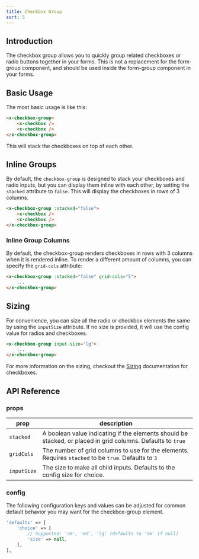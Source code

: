 ```yaml
---
title: Checkbox Group
sort: 5
---
```


## Introduction

The checkbox group allows you to quickly group related checkboxes or radio buttons together in your forms.
This is not a replacement for the form-group component, and should be used inside the form-group component
in your forms.

## Basic Usage

The most basic usage is like this:

```html
<x-checkbox-group>
    <x-checkbox />
    <x-checkbox />
</x-checkbox-group>
```

This will stack the checkboxes on top of each other.

## Inline Groups

By default, the `checkbox-group` is designed to stack your checkboxes and radio inputs, but you can display them inline
with each other, by setting the `stacked` attribute to `false`. This will display the checkboxes in rows of 3 columns.

```html
<x-checkbox-group :stacked="false">
    <x-checkbox />
    <x-checkbox />
</x-checkbox-group>
```

### Inline Group Columns

By default, the checkbox-group renders checkboxes in rows with 3 columns when it is rendered inline. To render a different amount of columns, you can specify the `grid-cols` attribute:

```html
<x-checkbox-group :stacked="false" grid-cols="5"> 
    ...
</x-checkbox-group>
```

## Sizing

For convenience, you can size all the radio or checkbox elements the same by using the `inputSize` attribute. If no size is provided, it will use
the config value for radios and checkboxes.

```html
<x-checkbox-group input-size="lg">
    ...
</x-checkbox-group>
```

For more information on the sizing, checkout the [Sizing](/docs/laravel-form-components/{version}/inputs/checkbox#user-content-sizing) documentation for checkboxes.

## API Reference

### props

| prop        | description                                                                                                 |
| ----------- | ----------------------------------------------------------------------------------------------------------- |
| `stacked`   | A boolean value indicating if the elements should be stacked, or placed in grid columns. Defaults to `true` |
| `gridCols`  | The number of grid columns to use for the elements. Requires `stacked` to be `true`. Defaults to `3`        |
| `inputSize` | The size to make all child inputs. Defaults to the config size for choice.                                  |

### config

The following configuration keys and values can be adjusted for common default behavior
you may want for the checkbox-group element.

```php
'defaults' => [
    'choice' => [
        // Supported: 'sm', 'md', 'lg' (defaults to 'sm' if null)
        'size' => null,
    ],
],
```
